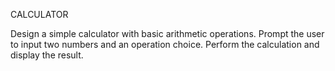 CALCULATOR

Design a simple calculator with basic arithmetic operations.
Prompt the user to input two numbers and an operation choice.
Perform the calculation and display the result.
